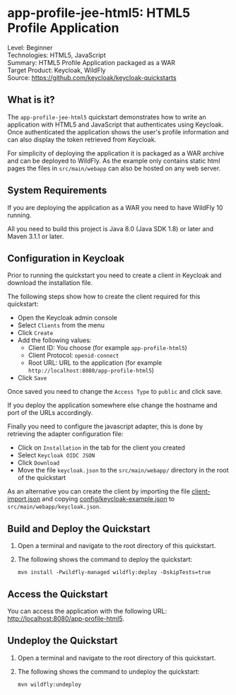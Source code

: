 app-profile-jee-html5: HTML5 Profile Application
================================================

Level: Beginner  
Technologies: HTML5, JavaScript  
Summary: HTML5 Profile Application packaged as a WAR  
Target Product: <span>Keycloak</span>, <span>WildFly</span>  
Source: <https://github.com/keycloak/keycloak-quickstarts>


What is it?
-----------

The `app-profile-jee-html5` quickstart demonstrates how to write an application with HTML5 and JavaScript that
authenticates using <span>Keycloak</span>. Once authenticated the application shows the user's profile information and can also
display the token retrieved from <span>Keycloak</span>.

For simplicity of deploying the application it is packaged as a WAR archive and can be deployed to <span>WildFly</span>.
As the example only contains static html pages the files in `src/main/webapp` can also be hosted on any web server.


System Requirements
-------------------

If you are deploying the application as a WAR you need to have <span>WildFly 10</span> running.

All you need to build this project is Java 8.0 (Java SDK 1.8) or later and Maven 3.1.1 or later.


Configuration in <span>Keycloak</span>
-----------------------

Prior to running the quickstart you need to create a client in <span>Keycloak</span> and download the installation file.

The following steps show how to create the client required for this quickstart:

* Open the <span>Keycloak</span> admin console
* Select `Clients` from the menu
* Click `Create`
* Add the following values:
  * Client ID: You choose (for example `app-profile-html5`)
  * Client Protocol: `openid-connect`
  * Root URL: URL to the application (for example `http://localhost:8080/app-profile-html5`)
* Click `Save`

Once saved you need to change the `Access Type` to `public` and click save.

If you deploy the application somewhere else change the hostname and port of the URLs accordingly.

Finally you need to configure the javascript adapter, this is done by retrieving the adapter configuration file:

* Click on `Installation` in the tab for the client you created
* Select `Keycloak OIDC JSON`
* Click `Download`
* Move the file `keycloak.json` to the `src/main/webapp/` directory in the root of the quickstart

As an alternative you can create the client by importing the file [client-import.json](config/client-import.json) and
copying [config/keycloak-example.json](config/keycloak-example.json) to `src/main/webapp/keycloak.json`.


Build and Deploy the Quickstart
--------------------------------

1. Open a terminal and navigate to the root directory of this quickstart.

2. The following shows the command to deploy the quickstart:

   ````
   mvn install -Pwildfly-managed wildfly:deploy -DskipTests=true
   ````


Access the Quickstart
---------------------

You can access the application with the following URL: <http://localhost:8080/app-profile-html5>.


Undeploy the Quickstart
-----------------------

1. Open a terminal and navigate to the root directory of this quickstart.

2. The following shows the command to undeploy the quickstart:

   ````
   mvn wildfly:undeploy
   ````
